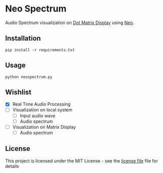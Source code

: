 # Neo Spectrum

Audio Spectrum visualization on [Dot Matrix Display](https://raw.githubusercontent.com/rpidanny/assets/master/Neo/MAX7219-Matrix.jpeg) using [Neo](https://github.com/rpidanny/Neo).

## Installation

```shell
pip install -r requirements.txt
```

## Usage

```shell
python neospectrum.py
```

## Wishlist

* [x] Real Time Audio Processing
* [ ] Visualization on local system
  * [ ] Input audio wave
  * [ ] Audio spectrum
* [ ] Visualization on Matrix Display
  * [ ] Audio spectrum

## License

This project is licensed under the MIT License - see the [license file](LICENSE) file for details